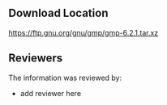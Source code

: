 ## Download Location

https://ftp.gnu.org/gnu/gmp/gmp-6.2.1.tar.xz

## Reviewers

The information was reviewed by:

* add reviewer here
